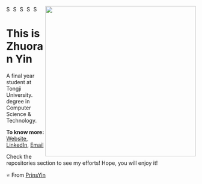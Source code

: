 
[<img align="right" width="400" src="https://github-readme-stats.vercel.app/api?username=PrinsYin&show_icons=true"/>](https://github.com/PrinsYin/)

<a href="https://www.linkedin.com">
  <img align="left" alt="Shuvo's Linkdein" width="15px" src="https://cdn.jsdelivr.net/npm/simple-icons@v3/icons/linkedin.svg" />
</a>
<a href="https://github.com/PrinsYin">
  <img align="left" alt="Shuvo's Github" width="15px" src="https://cdn.jsdelivr.net/npm/simple-icons@v3/icons/github.svg" />
</a>
<a href="https://www.youtube.com/channel">
  <img align="left" alt="Shuvo's YouTube" width="15px" src="https://cdn.jsdelivr.net/npm/simple-icons@3.2.0/icons/youtube.svg" />
</a>

<a href="https://www.k">
  <img align="left" alt="Shuvo's Kaggle" width="15px" src="https://cdn.jsdelivr.net/npm/simple-icons@3.1.0/icons/kaggle.svg" />
</a>
<a href="https://www.">
  <img align="left" alt="Shuvo's Kaggle" width="15px" src="https://cdn.jsdelivr.net/npm/simple-icons@3.2.0/icons/researchgate.svg" />
</a>
<br />


# This is Zhuoran Yin
A final year student at Tongji University. degree in Computer Science & Technology. 

**To know more:**  [Website](https://github.io/), [LinkedIn](https://www.linkedin.com/), [Email](yzr1914001753@gmail.com)

Check the repositories section to see my efforts! Hope, you will enjoy it!

⭐️ From [PrinsYin](https://github.com/PrinsYin)
